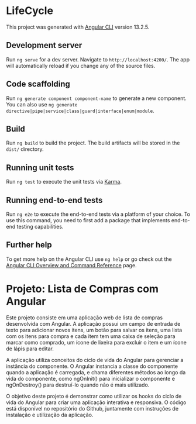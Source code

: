 # LifeCycle

This project was generated with [Angular CLI](https://github.com/angular/angular-cli) version 13.2.5.

## Development server

Run `ng serve` for a dev server. Navigate to `http://localhost:4200/`. The app will automatically reload if you change any of the source files.

## Code scaffolding

Run `ng generate component component-name` to generate a new component. You can also use `ng generate directive|pipe|service|class|guard|interface|enum|module`.

## Build

Run `ng build` to build the project. The build artifacts will be stored in the `dist/` directory.

## Running unit tests

Run `ng test` to execute the unit tests via [Karma](https://karma-runner.github.io).

## Running end-to-end tests

Run `ng e2e` to execute the end-to-end tests via a platform of your choice. To use this command, you need to first add a package that implements end-to-end testing capabilities.

## Further help

To get more help on the Angular CLI use `ng help` or go check out the [Angular CLI Overview and Command Reference](https://angular.io/cli) page.

Projeto: Lista de Compras com Angular
=====================================

Este projeto consiste em uma aplicação web de lista de compras desenvolvida com Angular. A aplicação possui um campo de entrada de texto para adicionar novos itens, um botão para salvar os itens, uma lista com os itens para compra e cada item tem uma caixa de seleção para marcar como comprado, um ícone de lixeira para excluir o item e um ícone de lápis para editar.

A aplicação utiliza conceitos do ciclo de vida do Angular para gerenciar a instância do componente. O Angular instancia a classe do componente quando a aplicação é carregada, e chama diferentes métodos ao longo da vida do componente, como ngOnInit() para inicializar o componente e ngOnDestroy() para destruí-lo quando não é mais utilizado.

O objetivo deste projeto é demonstrar como utilizar os hooks do ciclo de vida do Angular para criar uma aplicação interativa e responsiva. O código está disponível no repositório do Github, juntamente com instruções de instalação e utilização da aplicação.
